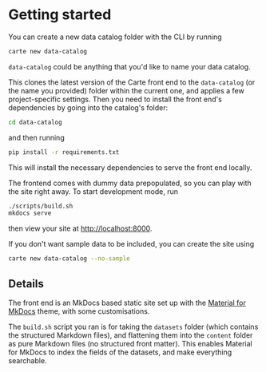 # Getting started

You can create a new data catalog folder with the CLI by running

```sh
carte new data-catalog
```
`data-catalog` could be anything that you'd like to name your data catalog.

This clones the latest version of the Carte front end to the `data-catalog` (or the name you provided) folder within the current one, and applies a few project-specific settings.
Then you need to install the front end's dependencies by going into the catalog's folder:
```sh
cd data-catalog
```

and then running

```sh
pip install -r requirements.txt
```

This will install the necessary dependencies to serve the front end locally.

The frontend comes with dummy data prepopulated, so you can play with the site right away. To start development mode, run
```sh
./scripts/build.sh
mkdocs serve
```
then view your site at [http://localhost:8000](http://localhost:8000).

If you don't want sample data to be included, you can create the site using
```sh
carte new data-catalog --no-sample
```

## Details

The front end is an MkDocs based static site set up with the [Material for MkDocs](https://squidfunk.github.io/mkdocs-material/) theme, with some customisations.

The `build.sh` script you ran is for taking the `datasets` folder (which contains the structured Markdown files), and flattening them into the `content` folder as pure Markdown files (no structured front matter). This enables Material for MkDocs to index the fields of the datasets, and make everything searchable.
